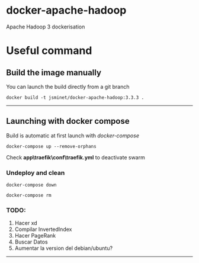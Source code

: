 # docker-apache-hadoop

Apache Hadoop 3 dockerisation

# Useful command

## Build the image manually

You can launch the build directly from a git branch

`docker build -t jsminet/docker-apache-hadoop:3.3.3 .`

---

## Launching with docker compose

Build is automatic at first launch with _docker-compose_

`docker-compose up --remove-orphans`

Check **app\traefik\conf\traefik.yml** to deactivate swarm

### Undeploy and clean

`docker-compose down`

`docker-compose rm`

### TODO:

1. Hacer xd
1. Compilar InvertedIndex
1. Hacer PageRank
1. Buscar Datos
1. Aumentar la version del debian/ubuntu?

---
